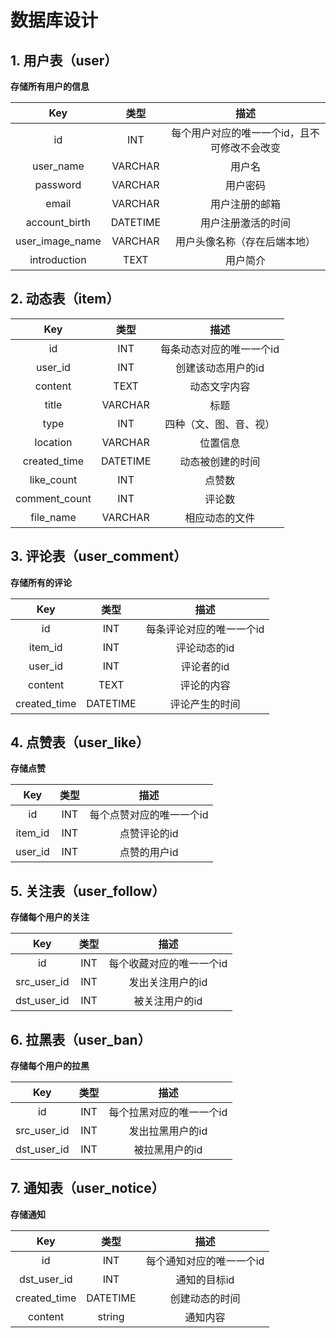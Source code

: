 # 数据库设计

## 1. 用户表（user）

**存储所有用户的信息**

|       Key       |   类型   |                     描述                     |
| :-------------: | :------: | :------------------------------------------: |
|       id        |   INT    | 每个用户对应的唯一一个id，且不可修改不会改变 |
|    user_name    | VARCHAR  |                    用户名                    |
|    password     | VARCHAR  |                   用户密码                   |
|      email      | VARCHAR  |                用户注册的邮箱                |
|  account_birth  | DATETIME |              用户注册激活的时间              |
| user_image_name | VARCHAR  |         用户头像名称（存在后端本地）         |
|  introduction   |   TEXT   |                   用户简介                   |

## 2. 动态表（item）

|      Key      |   类型   |           描述           |
| :-----------: | :------: | :----------------------: |
|      id       |   INT    | 每条动态对应的唯一一个id |
|    user_id    |   INT    |    创建该动态用户的id    |
|    content    |   TEXT   |       动态文字内容       |
|     title     | VARCHAR  |           标题           |
|     type      |   INT    |  四种（文、图、音、视）  |
|   location    | VARCHAR  |         位置信息         |
| created_time  | DATETIME |     动态被创建的时间     |
|  like_count   |   INT    |          点赞数          |
| comment_count |   INT    |          评论数          |
|   file_name   | VARCHAR  |      相应动态的文件      |

## 3. 评论表（user_comment）

**存储所有的评论**

|     Key      |   类型   |           描述           |
| :----------: | :------: | :----------------------: |
|      id      |   INT    | 每条评论对应的唯一一个id |
|   item_id    |   INT    |       评论动态的id       |
|   user_id    |   INT    |        评论者的id        |
|   content    |   TEXT   |        评论的内容        |
| created_time | DATETIME |      评论产生的时间      |

## 4. 点赞表（user_like）

**存储点赞**

|   Key   | 类型 |           描述           |
| :-----: | :--: | :----------------------: |
|   id    | INT  | 每个点赞对应的唯一一个id |
| item_id | INT  |       点赞评论的id       |
| user_id | INT  |       点赞的用户id       |

## 5. 关注表（user_follow）

**存储每个用户的关注**

|     Key     | 类型 |           描述           |
| :---------: | :--: | :----------------------: |
|     id      | INT  | 每个收藏对应的唯一一个id |
| src_user_id | INT  |     发出关注用户的id     |
| dst_user_id | INT  |      被关注用户的id      |

## 6. 拉黑表（user_ban）

**存储每个用户的拉黑**

|     Key     | 类型 |           描述           |
| :---------: | :--: | :----------------------: |
|     id      | INT  | 每个拉黑对应的唯一一个id |
| src_user_id | INT  |     发出拉黑用户的id     |
| dst_user_id | INT  |      被拉黑用户的id      |

## 7. 通知表（user_notice）

**存储通知**

|     Key      |   类型   |           描述           |
| :----------: | :------: | :----------------------: |
|      id      |   INT    | 每个通知对应的唯一一个id |
| dst_user_id  |   INT    |       通知的目标id       |
| created_time | DATETIME |      创建动态的时间      |
|   content    |  string  |         通知内容         |


